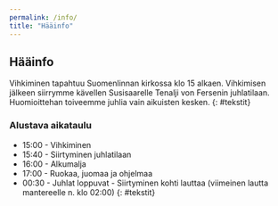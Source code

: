 ```yaml
---
permalink: /info/
title: "Hääinfo"
---
```


## Hääinfo

Vihkiminen tapahtuu Suomenlinnan kirkossa klo 15 alkaen. Vihkimisen jälkeen siirrymme kävellen Susisaarelle Tenalji von Fersenin juhlatilaan. Huomioittehan toiveemme juhlia vain aikuisten kesken.
{: #tekstit}

### Alustava aikataulu

- 15:00 - Vihkiminen
- 15:40 - Siirtyminen juhlatilaan
- 16:00 - Alkumalja
- 17:00 - Ruokaa, juomaa ja ohjelmaa
- 00:30 - Juhlat loppuvat - Siirtyminen kohti lauttaa (viimeinen lautta mantereelle n. klo 02:00)
{: #tekstit}

